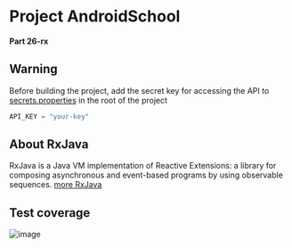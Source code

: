 # Project AndroidSchool 

**Part 26-rx**

## **Warning**

Before building the project, add the secret key for accessing the API to [secrets.properties](./secrets.properties) in the root of the project

```kotlin
API_KEY = "your-key"
```

## About RxJava

RxJava is a Java VM implementation of Reactive Extensions: a library for composing asynchronous and event-based programs by using observable sequences.
[more RxJava](https://github.com/ReactiveX/RxJava)

## Test coverage
![image](https://github.com/user-attachments/assets/69bbec74-174f-49fe-9663-c9539f550619)
